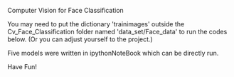 Computer Vision for Face Classification

You may need to put the dictionary 'trainimages' outside the Cv_Face_Classification folder named 'data_set/Face_data' to run the codes below.
(Or you can adjust yourself to the project.)

Five models were written in ipythonNoteBook which can be directly run.

Have Fun!

